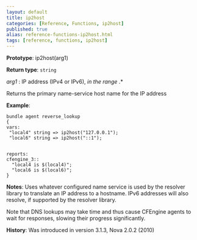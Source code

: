 ```yaml
---
layout: default
title: ip2host
categories: [Reference, Functions, ip2host]
published: true
alias: reference-functions-ip2host.html
tags: [reference, functions, ip2host]
---
```


**Prototype**: ip2host(arg1) 

**Return type**: `string`

 *arg1* : IP address (IPv4 or IPv6), *in the range* .\*   

Returns the primary name-service host name for the IP address

**Example**:

```cf3
bundle agent reverse_lookup
{
vars:
 "local4" string => ip2host("127.0.0.1");
 "local6" string => ip2host("::1");


reports:
cfengine_3::
  "local4 is $(local4)";
  "local6 is $(local6)";
}
```

**Notes**:
Uses whatever configured name service is used by the resolver library to
translate an IP address to a hostname. IPv6 addresses will also resolve,
if supported by the resolver library.

Note that DNS lookups may take time and thus cause CFEngine agents to
wait for responses, slowing their progress significantly.

**History**: Was introduced in version 3.1.3, Nova 2.0.2 (2010)
